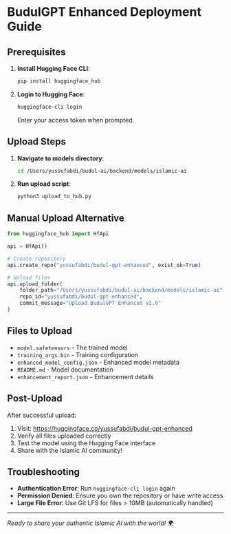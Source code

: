 # BudulGPT Enhanced Deployment Guide

## Prerequisites

1. **Install Hugging Face CLI**:
   ```bash
   pip install huggingface_hub
   ```

2. **Login to Hugging Face**:
   ```bash
   huggingface-cli login
   ```
   Enter your access token when prompted.

## Upload Steps

1. **Navigate to models directory**:
   ```bash
   cd /Users/yussufabdi/budul-ai/backend/models/islamic-ai
   ```

2. **Run upload script**:
   ```bash
   python3 upload_to_hub.py
   ```

## Manual Upload Alternative

```python
from huggingface_hub import HfApi

api = HfApi()

# Create repository
api.create_repo("yussufabdi/budul-gpt-enhanced", exist_ok=True)

# Upload files
api.upload_folder(
    folder_path="/Users/yussufabdi/budul-ai/backend/models/islamic-ai",
    repo_id="yussufabdi/budul-gpt-enhanced",
    commit_message="Upload BudulGPT Enhanced v2.0"
)
```

## Files to Upload

- `model.safetensors` - The trained model
- `training_args.bin` - Training configuration  
- `enhanced_model_config.json` - Enhanced model metadata
- `README.md` - Model documentation
- `enhancement_report.json` - Enhancement details

## Post-Upload

After successful upload:

1. Visit: https://huggingface.co/yussufabdi/budul-gpt-enhanced
2. Verify all files uploaded correctly
3. Test the model using the Hugging Face interface
4. Share with the Islamic AI community!

## Troubleshooting

- **Authentication Error**: Run `huggingface-cli login` again
- **Permission Denied**: Ensure you own the repository or have write access
- **Large File Error**: Use Git LFS for files > 10MB (automatically handled)

---

*Ready to share your authentic Islamic AI with the world!* 🌍
